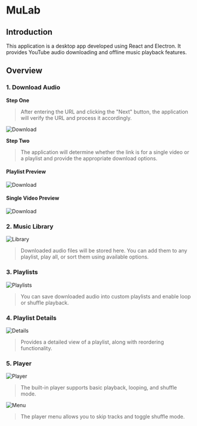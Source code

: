 # MuLab

## Introduction

This application is a desktop app developed using React and Electron.
It provides YouTube audio downloading and offline music playback features.

## Overview

### 1. Download Audio

**Step One**

> After entering the URL and clicking the "Next" button, the application will verify the URL and process it accordingly.

![](https://imgur.com/8xsYWrx.png "Download")

**Step Two**

> The application will determine whether the link is for a single video or a playlist and provide the appropriate download options.

#### Playlist Preview

![](https://imgur.com/4lhmCby.png "Download")

#### Single Video Preview

![](https://imgur.com/rKfZVml.png "Download")

### 2. Music Library

![](https://imgur.com/fpr8PPB.png "Library")

> Downloaded audio files will be stored here. You can add them to any playlist, play all, or sort them using available options.

### 3. Playlists

![](https://imgur.com/8NZK3MQ.png "Playlists")

> You can save downloaded audio into custom playlists and enable loop or shuffle playback.

### 4. Playlist Details

![](https://imgur.com/Frh4FK3.png "Details")

> Provides a detailed view of a playlist, along with reordering functionality.

### 5. Player

![](https://imgur.com/ROIRdpI.png "Player")

> The built-in player supports basic playback, looping, and shuffle mode.

![](https://imgur.com/k4a3Vj5.png "Menu")

> The player menu allows you to skip tracks and toggle shuffle mode.

